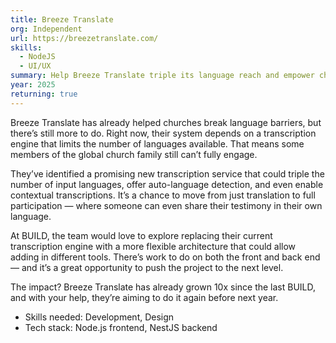 ```yaml
---
title: Breeze Translate
org: Independent
url: https://breezetranslate.com/
skills:
  - NodeJS
  - UI/UX
summary: Help Breeze Translate triple its language reach and empower churches around the world by upgrading its transcription engine for faster, broader, and more inclusive translation.
year: 2025
returning: true
---
```


Breeze Translate has already helped churches break language barriers, but there’s still more to do. Right now, their system depends on a transcription engine that limits the number of languages available. That means some members of the global church family still can’t fully engage.

They’ve identified a promising new transcription service that could triple the number of input languages, offer auto-language detection, and even enable contextual transcriptions. It’s a chance to move from just translation to full participation — where someone can even share their testimony in their own language.

At BUILD, the team would love to explore replacing their current transcription engine with a more flexible architecture that could allow adding in different tools. There’s work to do on both the front and back end — and it’s a great opportunity to push the project to the next level.

The impact? Breeze Translate has already grown 10x since the last BUILD, and with your help, they’re aiming to do it again before next year.

- Skills needed: Development, Design
- Tech stack: Node.js frontend, NestJS backend
